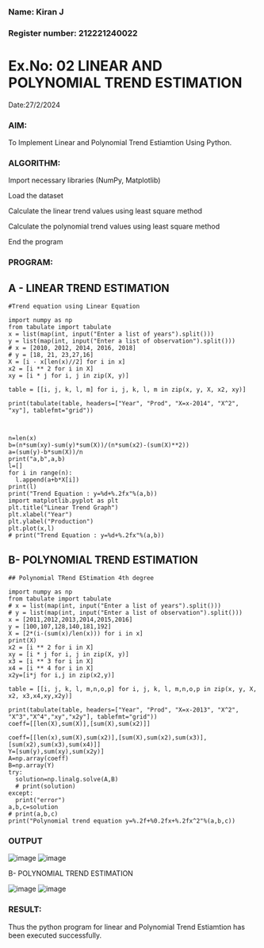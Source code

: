 ### Name: Kiran J
### Register number: 212221240022
# Ex.No: 02 LINEAR AND POLYNOMIAL TREND ESTIMATION
Date:27/2/2024
### AIM:
To Implement Linear and Polynomial Trend Estiamtion Using Python.

### ALGORITHM:
Import necessary libraries (NumPy, Matplotlib)

Load the dataset

Calculate the linear trend values using least square method

Calculate the polynomial trend values using least square method

End the program
### PROGRAM:


## A - LINEAR TREND ESTIMATION
```
#Trend equation using Linear Equation

import numpy as np
from tabulate import tabulate
x = list(map(int, input("Enter a list of years").split()))
y = list(map(int, input("Enter a list of observation").split()))
# x = [2010, 2012, 2014, 2016, 2018]
# y = [18, 21, 23,27,16]
X = [i - x[len(x)//2] for i in x] 
x2 = [i ** 2 for i in X]
xy = [i * j for i, j in zip(X, y)]

table = [[i, j, k, l, m] for i, j, k, l, m in zip(x, y, X, x2, xy)]

print(tabulate(table, headers=["Year", "Prod", "X=x-2014", "X^2", "xy"], tablefmt="grid"))



n=len(x)
b=(n*sum(xy)-sum(y)*sum(X))/(n*sum(x2)-(sum(X)**2))
a=(sum(y)-b*sum(X))/n
print("a,b",a,b)
l=[]
for i in range(n):
  l.append(a+b*X[i])
print(l)
print("Trend Equation : y=%d+%.2fx"%(a,b))
import matplotlib.pyplot as plt
plt.title("Linear Trend Graph")
plt.xlabel("Year")
plt.ylabel("Production")
plt.plot(x,l)
# print("Trend Equation : y=%d+%.2fx"%(a,b))

```

## B- POLYNOMIAL TREND ESTIMATION
```
## Polynomial TRend EStimation 4th degree

import numpy as np
from tabulate import tabulate
# x = list(map(int, input("Enter a list of years").split()))
# y = list(map(int, input("Enter a list of observation").split()))
x = [2011,2012,2013,2014,2015,2016]
y = [100,107,128,140,181,192]
X = [2*(i-(sum(x)/len(x))) for i in x]
print(X)
x2 = [i ** 2 for i in X]
xy = [i * j for i, j in zip(X, y)]
x3 = [i ** 3 for i in X]
x4 = [i ** 4 for i in X]
x2y=[i*j for i,j in zip(x2,y)]

table = [[i, j, k, l, m,n,o,p] for i, j, k, l, m,n,o,p in zip(x, y, X, x2, x3,x4,xy,x2y)]

print(tabulate(table, headers=["Year", "Prod", "X=x-2013", "X^2", "X^3","X^4","xy","x2y"], tablefmt="grid"))
coeff=[[len(X),sum(X)],[sum(X),sum(x2)]]

coeff=[[len(x),sum(X),sum(x2)],[sum(X),sum(x2),sum(x3)],[sum(x2),sum(x3),sum(x4)]]
Y=[sum(y),sum(xy),sum(x2y)]
A=np.array(coeff)
B=np.array(Y)
try:
  solution=np.linalg.solve(A,B)
  # print(solution)
except:
  print("error")
a,b,c=solution
# print(a,b,c)
print("Polynomial trend equation y=%.2f+%0.2fx+%.2fx^2"%(a,b,c))

```

### OUTPUT

![image](https://github.com/Ramsai1234/TSA_EXP2/assets/94269989/ce851dc8-3562-47d7-ba16-5a9308a89781)
![image](https://github.com/Ramsai1234/TSA_EXP2/assets/94269989/9a869450-d255-41e5-bd3d-e7ff5c9d5a6c)


B- POLYNOMIAL TREND ESTIMATION

![image](https://github.com/Ramsai1234/TSA_EXP2/assets/94269989/3008cb9e-c943-496c-b79c-1d798b2adcc6)
![image](https://github.com/Ramsai1234/TSA_EXP2/assets/94269989/90c7b899-bbc2-462c-9aed-37ef5192694d)



### RESULT:
Thus the python program for linear and Polynomial Trend Estiamtion has been executed successfully.
